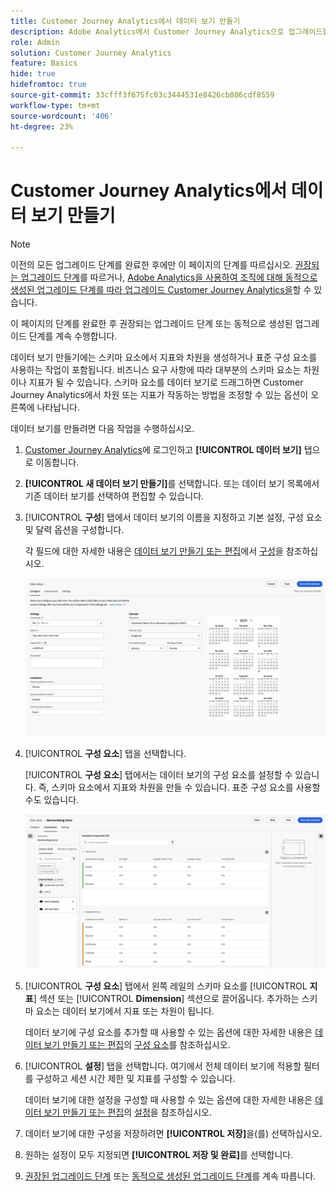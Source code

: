 ```yaml
---
title: Customer Journey Analytics에서 데이터 보기 만들기
description: Adobe Analytics에서 Customer Journey Analytics으로 업그레이드할 때 권장되는 경로에 대해 알아봅니다.
role: Admin
solution: Customer Journey Analytics
feature: Basics
hide: true
hidefromtoc: true
source-git-commit: 33cfff3f675fc03c3444531e8426cb806cdf8559
workflow-type: tm+mt
source-wordcount: '406'
ht-degree: 23%

---
```


# Customer Journey Analytics에서 데이터 보기 만들기

>[!NOTE]
> 
>이전의 모든 업그레이드 단계를 완료한 후에만 이 페이지의 단계를 따르십시오. [권장되는 업그레이드 단계](/help/getting-started/cja-upgrade/cja-upgrade-recommendations.md#recommended-upgrade-steps-for-most-organizations)를 따르거나, [Adobe Analytics을 사용하여 조직에 대해 동적으로 생성된 업그레이드 단계를 따라 업그레이드 Customer Journey Analytics을](https://gigazelle.github.io/cja-ttv/)할 수 있습니다.
>
>이 페이지의 단계를 완료한 후 권장되는 업그레이드 단계 또는 동적으로 생성된 업그레이드 단계를 계속 수행합니다.

<!-- Should we single source this instead of duplicate it? The following steps were copied from: /help/data-views/create-dataview.md -->

데이터 보기 만들기에는 스키마 요소에서 지표와 차원을 생성하거나 표준 구성 요소를 사용하는 작업이 포함됩니다. 비즈니스 요구 사항에 따라 대부분의 스키마 요소는 차원이나 지표가 될 수 있습니다. 스키마 요소를 데이터 보기로 드래그하면 Customer Journey Analytics에서 차원 또는 지표가 작동하는 방법을 조정할 수 있는 옵션이 오른쪽에 나타납니다.

데이터 보기를 만들려면 다음 작업을 수행하십시오.

1. [Customer Journey Analytics](https://analytics.adobe.com)에 로그인하고 **[!UICONTROL 데이터 보기]** 탭으로 이동합니다.

1. **[!UICONTROL 새 데이터 보기 만들기]**&#x200B;를 선택합니다. 또는 데이터 보기 목록에서 기존 데이터 보기를 선택하여 편집할 수 있습니다.

1. [!UICONTROL **구성**] 탭에서 데이터 보기의 이름을 지정하고 기본 설정, 구성 요소 및 달력 옵션을 구성합니다.

   각 필드에 대한 자세한 내용은 [데이터 보기 만들기 또는 편집](/help/data-views/create-dataview.md)에서 [구성](/help/data-views/create-dataview.md#configure)을 참조하십시오.

   ![데이터 보기 구성](assets/dataview-configure.png)

1. [!UICONTROL **구성 요소**] 탭을 선택합니다.

   [!UICONTROL **구성 요소**] 탭에서는 데이터 보기의 구성 요소를 설정할 수 있습니다. 즉, 스키마 요소에서 지표와 차원을 만들 수 있습니다. 표준 구성 요소를 사용할 수도 있습니다.

   ![구성 요소 탭](assets/dataview-components.png)

1. [!UICONTROL **구성 요소**] 탭에서 왼쪽 레일의 스키마 요소를 [!UICONTROL **지표**] 섹션 또는 [!UICONTROL **Dimension**] 섹션으로 끌어옵니다. 추가하는 스키마 요소는 데이터 보기에서 지표 또는 차원이 됩니다.

   데이터 보기에 구성 요소를 추가할 때 사용할 수 있는 옵션에 대한 자세한 내용은 [데이터 보기 만들기 또는 편집](/help/data-views/create-dataview.md)의 [구성 요소](/help/data-views/create-dataview.md#components)를 참조하십시오.

1. [!UICONTROL **설정**] 탭을 선택합니다. 여기에서 전체 데이터 보기에 적용할 필터를 구성하고 세션 시간 제한 및 지표를 구성할 수 있습니다.

   데이터 보기에 대한 설정을 구성할 때 사용할 수 있는 옵션에 대한 자세한 내용은 [데이터 보기 만들기 또는 편집](/help/data-views/create-dataview.md)의 [설정](/help/data-views/create-dataview.md#settings)을 참조하십시오.

1. 데이터 보기에 대한 구성을 저장하려면 **[!UICONTROL 저장]**&#x200B;을(를) 선택하십시오.

1. 원하는 설정이 모두 지정되면 **[!UICONTROL 저장 및 완료]**&#x200B;를 선택합니다.

1. [권장된 업그레이드 단계](/help/getting-started/cja-upgrade/cja-upgrade-recommendations.md#recommended-upgrade-steps-for-most-organizations) 또는 [동적으로 생성된 업그레이드 단계](https://gigazelle.github.io/cja-ttv/)를 계속 따릅니다.

